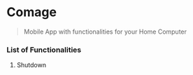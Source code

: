 # Comage
> 
> Mobile App with functionalities for your Home Computer
> 
### List of Functionalities
1. Shutdown
